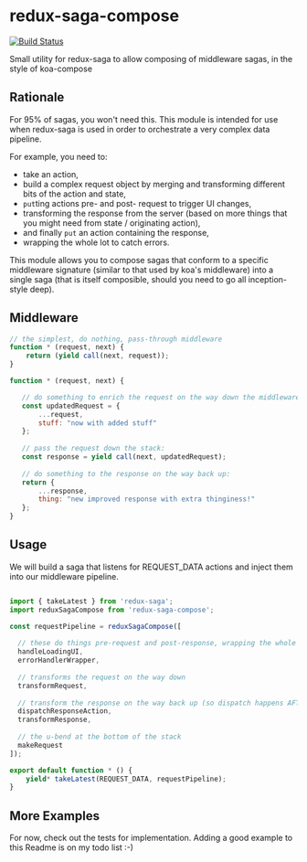 # redux-saga-compose

[![Build Status](https://travis-ci.org/sdd/redux-saga-compose.svg?branch=master)](https://travis-ci.org/sdd/redux-saga-compose)

Small utility for redux-saga to allow composing of middleware sagas, in the style of koa-compose

## Rationale

For 95% of sagas, you won't need this. This module is intended for use when redux-saga is used in order to orchestrate a very complex data pipeline.

For example, you need to:

 * take an action, 
 * build a complex request object by merging and transforming different bits of the action and state,
 * `put`ting actions pre- and post- request to trigger UI changes,
 * transforming the response from the server (based on more things that you might need from state / originating action),
 * and finally `put` an action containing the response,
 * wrapping the whole lot to catch errors.
 
This module allows you to compose sagas that conform to a specific middleware signature (similar to that used by koa's middleware) into a single saga (that is itself composible, should you need to go all inception-style deep).

## Middleware

```javascript
// the simplest, do nothing, pass-through middleware
function * (request, next) {
    return (yield call(next, request));
}
```

```javascript
function * (request, next) {

   // do something to enrich the request on the way down the middleware stack:
   const updatedRequest = {
       ...request,
       stuff: "now with added stuff"
   };
   
   // pass the request down the stack:
   const response = yield call(next, updatedRequest);
   
   // do something to the response on the way back up:
   return {
       ...response,
       thing: "new improved response with extra thinginess!"
   };
}
```

## Usage

We will build a saga that listens for REQUEST_DATA actions and inject them into our middleware pipeline.
```javascript

import { takeLatest } from 'redux-saga';
import reduxSagaCompose from 'redux-saga-compose';

const requestPipeline = reduxSagaCompose([
  
  // these do things pre-request and post-response, wrapping the whole stack.
  handleLoadingUI,
  errorHandlerWrapper,
  
  // transforms the request on the way down
  transformRequest,
  
  // transform the response on the way back up (so dispatch happens AFTER transform)
  dispatchResponseAction,
  transformResponse,
  
  // the u-bend at the bottom of the stack
  makeRequest
]);

export default function * () {
    yield* takeLatest(REQUEST_DATA, requestPipeline);
}

```

## More Examples

For now, check out the tests for implementation. Adding a good example to this Readme is on my todo list :-)
